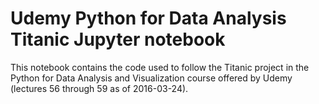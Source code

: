 # Udemy Python for Data Analysis Titanic Jupyter notebook

This notebook contains the code used to follow the Titanic project in the Python for Data Analysis and Visualization course offered by Udemy (lectures 56 through 59 as of 2016-03-24).
